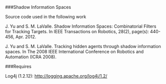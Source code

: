 ###Shadow Information Spaces 

Source code used in the following work 

J. Yu and S. M. LaValle. Shadow Information Spaces: Combinatorial Filters for Tracking Targets. In IEEE Transactions on Robotics, 28(2), page(s): 440-456, Apr. 2012.

J. Yu and S. M. LaValle. Tracking hidden agents through shadow information spaces. In The 2008 IEEE International Conference on Robotics and Automation (ICRA 2008).

###Requires 

Log4j (1.2.12): http://logging.apache.org/log4j/1.2/ 